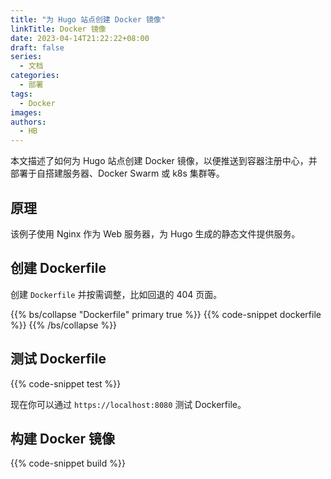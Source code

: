 ```yaml
---
title: "为 Hugo 站点创建 Docker 镜像"
linkTitle: Docker 镜像
date: 2023-04-14T21:22:22+08:00
draft: false
series:
  - 文档
categories:
  - 部署
tags:
  - Docker
images:
authors:
  - HB
---
```


本文描述了如何为 Hugo 站点创建 Docker 镜像，以便推送到容器注册中心，并部署于自搭建服务器、Docker Swarm 或 k8s 集群等。

<!--more-->

## 原理

该例子使用 Nginx 作为 Web 服务器，为 Hugo 生成的静态文件提供服务。

## 创建 Dockerfile

创建 `Dockerfile` 并按需调整，比如回退的 404 页面。

{{% bs/collapse "Dockerfile" primary true %}}
{{% code-snippet dockerfile %}}
{{% /bs/collapse %}}

## 测试 Dockerfile

{{% code-snippet test %}}

现在你可以通过 `https://localhost:8080` 测试 Dockerfile。

## 构建 Docker 镜像

{{% code-snippet build %}}

